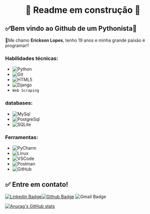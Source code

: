 <h1 align="center"> 
	🚧 Readme em construção 🚧
</h1>


## ✅Bem vindo ao Github de um Pythonista🚀  

👋Me chamo **Erickson Lopes**, tenho 19 anos e minha grande paixão é programar!!


### Habilidades técnicas:
- ![Python](https://img.shields.io/badge/-Python-000?&logo=Python&logoColor=3776AB)
- ![Git](https://img.shields.io/badge/-Git-F05032?&logo=git&logoColor=F05032)
- ![HTML5](https://img.shields.io/badge/-HTML5-E34F26?&logo=HTML5&logoColor=E34F26)
- ![Django](https://img.shields.io/badge/-Django-092E20?&logo=Django&logoColor=3776AB)
- `Web Scraping`

### databases:
- ![MySql](https://img.shields.io/badge/-MySql-000?&logo=MySQL&logoColor=4479A1)
- ![PostgreSql](https://img.shields.io/badge/-PostgreSql-000?&logo=postgresql&logoColor=336791)
- ![SQLite](https://img.shields.io/badge/-SQLite-000?&logo=sqlite&logoColor=003B57)

### Ferramentas:
- ![PyCharm](https://img.shields.io/badge/-PyCharm-000?&logo=PyCharm&logoColor=4479A1)
- ![Linux](https://img.shields.io/badge/-Linux-000?&logo=Linux&logoColor=FCC624)
- ![VSCode](https://img.shields.io/badge/-VSCode-000?&logo=Visual%20Studio%20Code&logoColor=007ACC)
- ![Postman](https://img.shields.io/badge/-Postman-000?&logo=Postman&logoColor=FF6C37)
- ![GitHub](https://img.shields.io/badge/-GitHub-181717?&logo=GitHub&logoColor=181717)

## ✅ Entre em contato!

[![Linkedin Badge](https://img.shields.io/badge/-LinkedIn-blue?style=flat-square&logo=Linkedin&logoColor=white&link=https://linkedin.com/in/brunoluiss)](https://www.linkedin.com/in/ericksonlopesdev/)[![Github Badge](https://img.shields.io/badge/-Github-000?style=flat-square&logo=Github&logoColor=white&link=https://github.com/Erickson-lopes-dev)](https://github.com/Erickson-lopes-dev)
![Gmail Badge](https://img.shields.io/badge/-ofc.erickson@gmail.com-c14438?style=flat-square&logo=Gmail&logoColor=white&link=erickson:ofc.erickson@gmail.com)


   
[![Anurag's GitHub stats](https://github-readme-stats.vercel.app/api?username=Erickson-lopes-dev&show_icons=true&theme=tokyonight)](https://github.com/Erickson-lopes-dev/github-readme-stats)

